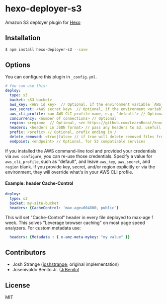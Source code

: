 # hexo-deployer-s3

Amazon S3 deployer plugin for [Hexo](http://hexo.io/)

## Installation

``` bash
$ npm install hexo-deployer-s3 --save
```

## Options

You can configure this plugin in `_config.yml`.

``` yaml
# You can use this:
deploy:
  type: s3
  bucket: <S3 bucket>
  aws_key: <AWS id key>  // Optional, if the environment variable `AWS_ACCESS_KEY_ID` is set
  aws_secret: <AWS secret key>  // Optional, if the environment variable `AWS_SECRET_ACCESS_KEY` is set
  aws_cli_profile: <an AWS CLI profile name, e.g. 'default'> // Optional
  concurrency: <number of connections> // Optional
  region: <region>  // Optional, see https://github.com/LearnBoost/knox#region
  headers: <headers in JSON format> // pass any headers to S3, usefull for metadata cache setting of Hexo assets
  prefix: <prefix> // Optional, prefix ending in /
  delete_removed: <true|false> // if true will delete removed files from S3. Default: true
  endpoint: <endpoint> // Optional, for S3 compatiable services
```

If you installed the AWS command-line tool and provided your credentials via `aws configure`,
you can re-use those credentials. Specify a value for `aws_cli_profile`, such as "default",
and leave `aws_key`, `aws_secret`, and `region` blank.
If you provide key, secret, and/or region explicitly or via the environment,
they will override what's in your AWS CLI profile.

#### Example: header Cache-Control

``` yaml
deploy:
  type: s3
  bucket: my-site-bucket
  headers: {CacheControl: 'max-age=604800, public'}
```

This will set "Cache-Control" header in every file deployed to max-age 1 week. This solves "Leverage browser caching" on most page speed analyzers. For custom metadata use:

``` yaml
  headers: {Metadata : { x-amz-meta-mykey: "my value" }}
```

## Contributors

- Josh Strange ([joshstrange](https://github.com/joshstrange); original implementation)
- Josenivaldo Benito Jr. ([JrBenito](https://github.com/jrbenito))

## License

MIT
